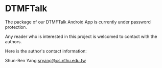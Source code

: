 # DTMFTalk

The package of our DTMFTalk Android App is currently under password protection. 

Any reader who is interested in this project is welcomed to contact with the authors.

Here is the author's contact information: 

Shun-Ren Yang 
sryang@cs.nthu.edu.tw
